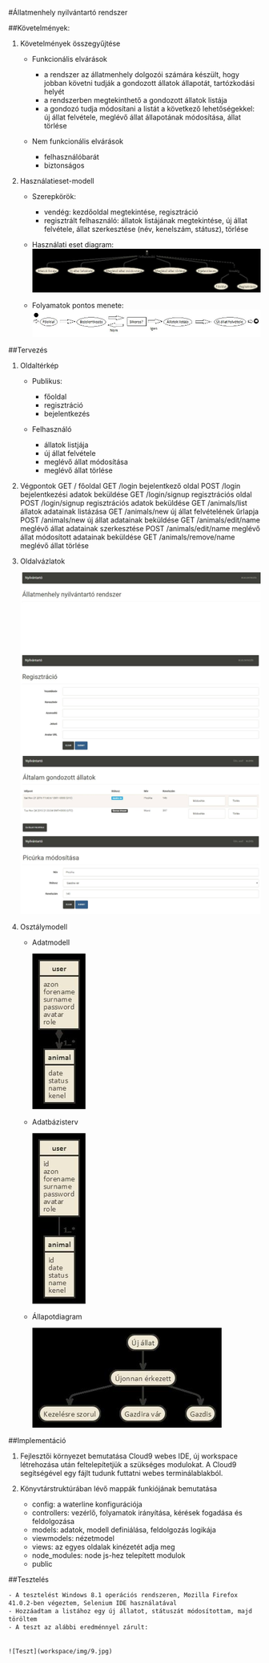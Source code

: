 #Állatmenhely nyilvántartó rendszer

##Követelmények:

1. Követelmények összegyűjtése

    - Funkcionális elvárások
        + a rendszer az állatmenhely dolgozói számára készült, hogy jobban követni tudják a gondozott állatok állapotát, tartózkodási helyét
        + a rendszerben megtekinthető a gondozott állatok listája
        + a gondozó tudja módosítani a listát a következő lehetőségekkel: új állat felvétele, meglévő állat állapotának módosítása, állat törlése
    
    - Nem funkcionális elvárások
        + felhasználóbarát
        + biztonságos

2. Használatieset-modell
    - Szerepkörök:
        + vendég: kezdőoldal megtekintése, regisztráció
        + regisztrált felhasználó: állatok listájának megtekintése, új állat felvétele, állat szerkesztése (név, kenelszám, státusz), törlése
    
    - Használati eset diagram:
        ![Használati eset diagram](workspace/img/11.jpg)
    
    - Folyamatok pontos menete:
         ![Folyamatok pontos menete](workspace/img/12.jpg)


##Tervezés

    
1. Oldaltérkép
    
    + Publikus:
        
        - főoldal
		- regisztráció
        - bejelentkezés
        
    + Felhasználó
        
        - állatok listjája
        - új állat felvétele
        - meglévő állat módosítása
        - meglévő állat törlése

2. Végpontok
	GET / főoldal
	GET /login bejelentkező oldal
	POST /login bejelentkezési adatok beküldése
	GET /login/signup regisztrációs oldal
	POST /login/signup regisztrációs adatok beküldése
	GET /animals/list állatok adatainak listázása
	GET /animals/new új állat felvételének űrlapja
	POST /animals/new új állat adatainak beküldése
	GET /animals/edit/name meglévő állat adatainak szerkesztése
	POST /animals/edit/name meglévő állat módosított adatainak beküldése
	GET /animals/remove/name meglévő állat törlése

        


3. Oldalvázlatok
    
    ![Kezdőlap](workspace/img/1.jpg)
    ![Regisztárció](workspace/img/3.jpg)
    ![Listázás](workspace/img/4.jpg)
    ![Módosítás](workspace/img/6.jpg)

4. Osztálymodell
    - Adatmodell
    
        ![Adatmodell](workspace/img/7.jpg)

    - Adatbázisterv
    
        ![Adatbázisterv](workspace/img/8.jpg)
        
    - Állapotdiagram
    
        ![Állapotdiagram](workspace/img/10.jpg)

##Implementáció

1. Fejlesztői környezet bemutatása
    Cloud9 webes IDE, új workspace létrehozása után feltelepítetjük a szükséges modulokat. A Cloud9 segítségével egy fájlt tudunk futtatni webes terminálablakból.
    
2. Könyvtárstruktúrában lévő mappák funkiójának bemutatása
    - config: a waterline konfigurációja
    - controllers: vezérlő, folyamatok irányítása, kérések fogadása és feldolgozása
    - models: adatok, modell definiálása, feldolgozás logikája
    - viewmodels: nézetmodel 
    - views: az egyes oldalak kinézetét adja meg
    - node_modules: node js-hez telepített modulok
    - public
 
##Tesztelés

	- A tesztelést Windows 8.1 operációs rendszeren, Mozilla Firefox 41.0.2-ben végeztem, Selenium IDE használatával
	- Hozzáadtam a listához egy új állatot, státuszát módosítottam, majd töröltem
	- A teszt az alábbi eredménnyel zárult:


	![Teszt](workspace/img/9.jpg)

